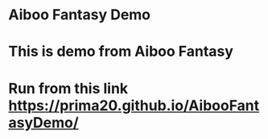 # Aiboo Fantasy Demo
# This is demo from Aiboo Fantasy
# Run from this link https://prima20.github.io/AibooFantasyDemo/
